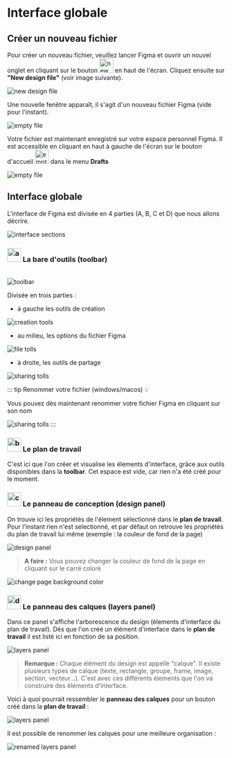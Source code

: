 # Interface globale

## Créer un nouveau fichier

Pour créer un nouveau fichier, veuillez lancer Figma et ouvrir un nouvel onglet en cliquant sur le bouton <img width="32px" alt="new tab" src="../../assets/img/figma/theory/interface/new_tab.png"> en haut de l'écran. Cliquez ensuite sur **"New design file"** (voir image suivante).

<img alt="new design file" src="../../assets/img/figma/theory/interface/1.new_design_file.png">

Une nouvelle fenêtre apparaît, il s'agit d'un nouveau fichier Figma (vide pour l'instant).

<img alt="empty file" src="../../assets/img/figma/theory/interface/2.empty_file.png">

Votre fichier est maintenant enregistré sur votre espace personnel Figma. Il est accessible en cliquant en haut à gauche de l'écran sur le bouton d'accueil <img width="32px" alt="empty file" src="../../assets/img/figma/theory/interface/home_button.png"> dans le menu **Drafts**

<img alt="empty file" src="../../assets/img/figma/theory/interface/drafts.png">

## Interface globale

L'interface de Figma est divisée en 4 parties (A, B, C et D) que nous allons décrire.

<img alt="interface sections" src="../../assets/img/figma/theory/interface/3.interface_sections.png">

### <img height="32px" alt="a" src="../../assets/img/figma/theory/interface/A.png"> La bare d'outils (toolbar)
<br/>
<img alt="toolbar" src="../../assets/img/figma/theory/interface/4.toolbar.png">

Divisée en trois parties : 
- à gauche les outils de création

<img alt="creation tools" src="../../assets/img/figma/theory/interface/5.toolbar_creating_tools.png">

- au milieu, les options du fichier Figma

<img alt="file tolls" src="../../assets/img/figma/theory/interface/file_tools.png">

- à droite, les outils de partage

<img alt="sharing tolls" src="../../assets/img/figma/theory/interface/sharing_tools.png">

::: tip Renommer votre fichier (windows/macos) 💡

Vous pouvez dès maintenant renommer votre fichier Figma en cliquant sur son nom

<img alt="sharing tolls" src="../../assets/img/figma/theory/interface/toolbar_file_rename.gif">
:::

### <img height="32px" alt="b" src="../../assets/img/figma/theory/interface/B.png"> Le plan de travail

C'est ici que l'on créer et visualise les élements d'interface, grâce aux outils disponibles dans la **toolbar**. Cet espace est vide, car rien n'a été créé pour le moment.

### <img height="32px" alt="c" src="../../assets/img/figma/theory/interface/C.png"> Le panneau de conception (design panel)

On trouve ici les propriétés de l'élement sélectionné dans le **plan de travail**. Pour l'instant rien n'est selectionné, et par défaut on retrouve les propriétés du plan de travail lui même (exemple : la couleur de fond de la page)

<img alt="design panel" src="../../assets/img/figma/theory/interface/design_panel.png">

> **A faire :** Vous pouvez changer la couleur de fond de la page en cliquant sur le carré coloré

<img alt="change page background color" src="../../assets/img/figma/theory/interface/change_color.gif">

### <img height="32px" alt="d" src="../../assets/img/figma/theory/interface/D.png"> Le panneau des calques (layers panel)

Dans ce panel s'affiche l'arborescence du design (élements d'interface du plan de travail). Dés que l'on créé un élément d'interface dans le **plan de travail** il est listé ici en fonction de sa position. 

<img alt="layers panel" src="../../assets/img/figma/theory/interface/layers_panel.png">

> **Remarque :** Chaque élément du design est appellé "calque". Il existe plusieurs types de calque (texte, rectangle, groupe, frame, image, section, vecteur...). C'est avec ces différents élements que l'on va construire des éléments d'interface.

Voici à quoi pourrait ressembler le **panneau des calques** pour un bouton créé dans la **plan de travail** :

<img alt="layers panel" src="../../assets/img/figma/theory/interface/layers_panel_button.png">

Il est possible de renommer les calques pour une meilleure organisation :

<img alt="renamed layers panel" src="../../assets/img/figma/theory/interface/layers_panel_button_renamed.png">